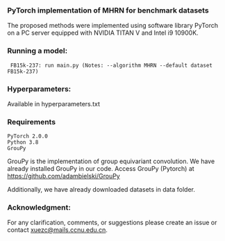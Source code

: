 ### PyTorch implementation of MHRN for benchmark datasets
The proposed methods were implemented using software library PyTorch on a PC server equipped with
NVIDIA TITAN V and Intel i9 10900K.


### Running a model:

     FB15k-237: run main.py (Notes: --algorithm MHRN --default dataset FB15k-237)


### Hyperparameters: 

Available in hyperparameters.txt 


### Requirements

	PyTorch	2.0.0
	Python 3.8
	GrouPy

GrouPy is the implementation of group equivariant convolution. We have already installed GrouPy in our code.
Access GrouPy (Pytorch) at https://github.com/adambielski/GrouPy 

Additionally, we have already downloaded datasets in data folder.
	

### Acknowledgment: 
For any clarification, comments, or suggestions please create an issue or contact xuezc@mails.ccnu.edu.cn.
